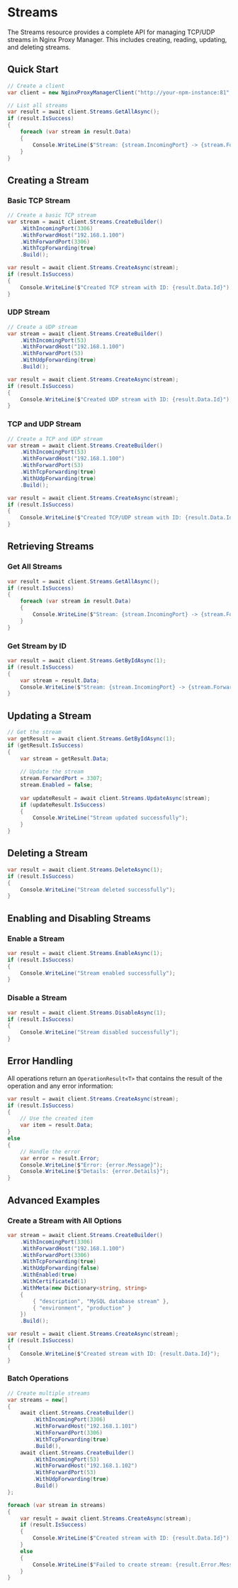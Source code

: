 # Streams

The Streams resource provides a complete API for managing TCP/UDP streams in Nginx Proxy Manager. This includes creating, reading, updating, and deleting streams.

## Quick Start

```csharp
// Create a client
var client = new NginxProxyManagerClient("http://your-npm-instance:81", "admin@example.com", "your-password");

// List all streams
var result = await client.Streams.GetAllAsync();
if (result.IsSuccess)
{
    foreach (var stream in result.Data)
    {
        Console.WriteLine($"Stream: {stream.IncomingPort} -> {stream.ForwardHost}:{stream.ForwardPort}");
    }
}
```

## Creating a Stream

### Basic TCP Stream

```csharp
// Create a basic TCP stream
var stream = await client.Streams.CreateBuilder()
    .WithIncomingPort(3306)
    .WithForwardHost("192.168.1.100")
    .WithForwardPort(3306)
    .WithTcpForwarding(true)
    .Build();

var result = await client.Streams.CreateAsync(stream);
if (result.IsSuccess)
{
    Console.WriteLine($"Created TCP stream with ID: {result.Data.Id}");
}
```

### UDP Stream

```csharp
// Create a UDP stream
var stream = await client.Streams.CreateBuilder()
    .WithIncomingPort(53)
    .WithForwardHost("192.168.1.100")
    .WithForwardPort(53)
    .WithUdpForwarding(true)
    .Build();

var result = await client.Streams.CreateAsync(stream);
if (result.IsSuccess)
{
    Console.WriteLine($"Created UDP stream with ID: {result.Data.Id}");
}
```

### TCP and UDP Stream

```csharp
// Create a TCP and UDP stream
var stream = await client.Streams.CreateBuilder()
    .WithIncomingPort(53)
    .WithForwardHost("192.168.1.100")
    .WithForwardPort(53)
    .WithTcpForwarding(true)
    .WithUdpForwarding(true)
    .Build();

var result = await client.Streams.CreateAsync(stream);
if (result.IsSuccess)
{
    Console.WriteLine($"Created TCP/UDP stream with ID: {result.Data.Id}");
}
```

## Retrieving Streams

### Get All Streams

```csharp
var result = await client.Streams.GetAllAsync();
if (result.IsSuccess)
{
    foreach (var stream in result.Data)
    {
        Console.WriteLine($"Stream: {stream.IncomingPort} -> {stream.ForwardHost}:{stream.ForwardPort}");
    }
}
```

### Get Stream by ID

```csharp
var result = await client.Streams.GetByIdAsync(1);
if (result.IsSuccess)
{
    var stream = result.Data;
    Console.WriteLine($"Stream: {stream.IncomingPort} -> {stream.ForwardHost}:{stream.ForwardPort}");
}
```

## Updating a Stream

```csharp
// Get the stream
var getResult = await client.Streams.GetByIdAsync(1);
if (getResult.IsSuccess)
{
    var stream = getResult.Data;
    
    // Update the stream
    stream.ForwardPort = 3307;
    stream.Enabled = false;
    
    var updateResult = await client.Streams.UpdateAsync(stream);
    if (updateResult.IsSuccess)
    {
        Console.WriteLine("Stream updated successfully");
    }
}
```

## Deleting a Stream

```csharp
var result = await client.Streams.DeleteAsync(1);
if (result.IsSuccess)
{
    Console.WriteLine("Stream deleted successfully");
}
```

## Enabling and Disabling Streams

### Enable a Stream

```csharp
var result = await client.Streams.EnableAsync(1);
if (result.IsSuccess)
{
    Console.WriteLine("Stream enabled successfully");
}
```

### Disable a Stream

```csharp
var result = await client.Streams.DisableAsync(1);
if (result.IsSuccess)
{
    Console.WriteLine("Stream disabled successfully");
}
```

## Error Handling

All operations return an `OperationResult<T>` that contains the result of the operation and any error information:

```csharp
var result = await client.Streams.CreateAsync(stream);
if (result.IsSuccess)
{
    // Use the created item
    var item = result.Data;
}
else
{
    // Handle the error
    var error = result.Error;
    Console.WriteLine($"Error: {error.Message}");
    Console.WriteLine($"Details: {error.Details}");
}
```

## Advanced Examples

### Create a Stream with All Options

```csharp
var stream = await client.Streams.CreateBuilder()
    .WithIncomingPort(3306)
    .WithForwardHost("192.168.1.100")
    .WithForwardPort(3306)
    .WithTcpForwarding(true)
    .WithUdpForwarding(false)
    .WithEnabled(true)
    .WithCertificateId(1)
    .WithMeta(new Dictionary<string, string>
    {
        { "description", "MySQL database stream" },
        { "environment", "production" }
    })
    .Build();

var result = await client.Streams.CreateAsync(stream);
if (result.IsSuccess)
{
    Console.WriteLine($"Created stream with ID: {result.Data.Id}");
}
```

### Batch Operations

```csharp
// Create multiple streams
var streams = new[]
{
    await client.Streams.CreateBuilder()
        .WithIncomingPort(3306)
        .WithForwardHost("192.168.1.101")
        .WithForwardPort(3306)
        .WithTcpForwarding(true)
        .Build(),
    await client.Streams.CreateBuilder()
        .WithIncomingPort(53)
        .WithForwardHost("192.168.1.102")
        .WithForwardPort(53)
        .WithUdpForwarding(true)
        .Build()
};

foreach (var stream in streams)
{
    var result = await client.Streams.CreateAsync(stream);
    if (result.IsSuccess)
    {
        Console.WriteLine($"Created stream with ID: {result.Data.Id}");
    }
    else
    {
        Console.WriteLine($"Failed to create stream: {result.Error.Message}");
    }
}
``` 